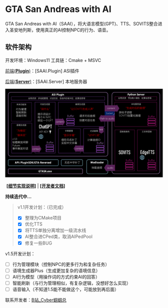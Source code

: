# GTA San Andreas with AI
GTA San Andreas with AI（SAAI），将大语言模型(GPT)、TTS、SOVITS整合进入圣安地列斯，使用真正的AI控制NPC的行为、语音。

## 软件架构

开发环境：Windows11
工具链：Cmake + MSVC

[前端(**Plugin**)](https://github.com/Katock-Cricket/SAAI.Plugin)：[SAAI.Plugin] ASI插件 

[后端(**Server**)](https://github.com/Katock-Cricket/SAAI.Server)：[SAAI.Server] 本地服务器

![](./img/架构图.png)

​    **[[细节实现说明]](./doc/Document.md)** | **[[开发者文档]](./doc/GetStarted.md)**

**持续迭代中…**

> v1.1开发计划：（已完成）
>
> - [x] 整理为CMake项目
> - [x] 优化TTS
> - [x] 将TTS单独分离增加一级流水线
> - [x] AI整合进CPed类，取消AIPedPool
> - [x] 修复一些BUG
>

v1.5开发计划：

- [ ] 行为管理模块（控制NPC的更多行为和复杂任务）
- [ ] 语境生成器Plus（生成更加复杂的语境信息）
- [ ] AI行为模型（用操作词的方式约束AI的回答）
- [ ] 智能刷新（与行为管理相似，有复杂逻辑，没想好怎么实现）
- [ ] 语音输入（不知道1.5能不能做这个，可能放到再后面）

联系开发者：[B站_Cyber蝈蝈总](https://space.bilibili.com/37706580)
